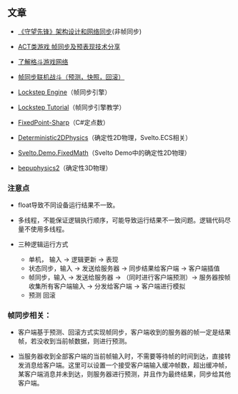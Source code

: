 ## 文章

- [《守望先锋》架构设计和网络同步](https://www.lfzxb.top/ow-gdc-gameplay-architecture-and-netcode/)(非帧同步)
- [ACT类游戏 帧同步及预表现技术分享](http://awucn.cn/?p=597)
- [了解格斗游戏网络](http://mauve.mizuumi.net/2012/07/05/understanding-fighting-game-networking/)
- [帧同步联机战斗（预测，快照，回滚）](https://blog.csdn.net/a673544319/article/details/81697643)
- [Lockstep Engine](https://github.com/JiepengTan/LockstepEngine)（帧同步引擎）
- [Lockstep Tutorial](https://github.com/JiepengTan/Lockstep-Tutorial)（帧同步引擎教学）

- [FixedPoint-Sharp](https://github.com/RomanZhu/FixedPoint-Sharp)（C#定点数）
- [Deterministic2DPhysics](https://github.com/iaincarsberg/Deterministic2DPhysics)（确定性2D物理，Svelto.ECS相关）
- [Svelto.Demo.FixedMath](https://github.com/sebas77/Svelto.MiniExamples/tree/26ffc36a041eca7ba5d6d2824b7fe09947023c0e/Example4-NET-SDL/FixedMath/FixedMaths)（Svelto Demo中的确定性2D物理）
- [bepuphysics2](https://github.com/bepu/bepuphysics2)（确定性3D物理）

### 注意点
- float导致不同设备运行结果不一致。
  
- 多线程，不能保证逻辑执行顺序，可能导致运行结果不一致问题。逻辑代码尽量不使用多线程。
  
- 三种逻辑运行方式
    
    - 单机， 输入 -> 逻辑更新 -> 表现
    - 状态同步，输入 -> 发送给服务器 -> 同步结果给客户端 -> 客户端插值
    - 帧同步，输入 -> 发送给服务器 -> （同时进行客户端预测）-> 服务器按帧收集所有客户端输入 -> 分发给客户端 -> 客户端进行模拟 
    - 预测 回滚

### 帧同步相关：

- 客户端基于预测、回滚方式实现帧同步，客户端收到的服务器的帧一定是结果帧，若没收到当前帧数据，则进行预测。

- 当服务器收到全部客户端的当前帧输入时，不需要等待帧的时间到达，直接转发消息给客户端。这里可以设置一个接受客户端输入缓冲帧数，超出缓冲帧，某客户端消息并未到达，则服务器进行预测，并且作为最终结果，同步给其他客户端。